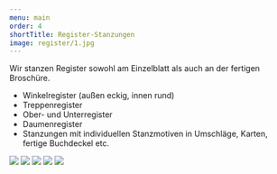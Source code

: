 ```yaml
---
menu: main
order: 4
shortTitle: Register-Stanzungen
image: register/1.jpg
---
```

 Wir stanzen Register sowohl am Einzelblatt als auch an der fertigen Broschüre.

- Winkelregister (außen eckig, innen rund)
- Treppenregister
- Ober- und Unterregister
- Daumenregister
- Stanzungen mit individuellen Stanzmotiven in Umschläge, Karten, fertige Buchdeckel etc.

![](register/2.jpg)
![](register/3.jpg)
![](register/4.jpg)
![](register/5.jpg)
![](register/6.jpg)